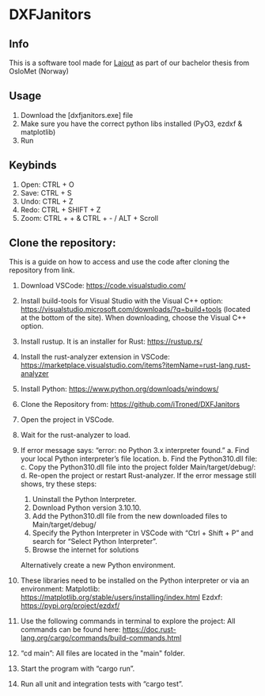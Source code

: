 # DXFJanitors
## Info
This is a software tool made for [Laiout](https://www.laiout.co/) as part of our bachelor thesis from OsloMet (Norway)

## Usage
1. Download the [dxfjanitors.exe] file
2. Make sure you have the correct python libs installed (PyO3, ezdxf & matplotlib)
3. Run

## Keybinds

1. Open: CTRL + O
2. Save: CTRL + S
3. Undo: CTRL + Z
4. Redo: CTRL + SHIFT + Z
5. Zoom: CTRL + + & CTRL + - / ALT + Scroll


## Clone the repository:

This is a guide on how to access and use the code after cloning the repository from link.
1.	Download VSCode: https://code.visualstudio.com/
2.	Install build-tools for Visual Studio with the Visual C++ option: https://visualstudio.microsoft.com/downloads/?q=build+tools (located at the bottom of the site). When downloading, choose the Visual C++ option.
3.	Install rustup. It is an installer for Rust: https://rustup.rs/
4.	Install the rust-analyzer extension in VSCode: https://marketplace.visualstudio.com/items?itemName=rust-lang.rust-analyzer
5.	Install Python: https://www.python.org/downloads/windows/
6.	Clone the Repository from: https://github.com/iTroned/DXFJanitors
7.	Open the project in VSCode.
8.	Wait for the rust-analyzer to load.
9.	If error message says: “error: no Python 3.x interpreter found.”
  a.	Find your local Python interpreter’s file location.
  b.	Find the Python310.dll file:
  c.	Copy the Python310.dll file into the project folder Main/target/debug/:
  d.	Re-open the project or restart Rust-analyzer. 
      If the error message still shows, try these steps:
      1.	Uninstall the Python Interpreter.
      2.	Download Python version 3.10.10.
      3.	Add the Python310.dll file from the new downloaded files to Main/target/debug/
      4.	Specify the Python Interpreter in VSCode with “Ctrl + Shift + P” and search for “Select Python Interpreter”.
      5.	Browse the internet for solutions

      Alternatively create a new Python environment. 


10.	These libraries need to be installed on the Python interpreter or via an environment:
Matplotlib: https://matplotlib.org/stable/users/installing/index.html
Ezdxf: https://pypi.org/project/ezdxf/


11.	Use the following commands in terminal to explore the project:
All commands can be found here: https://doc.rust-lang.org/cargo/commands/build-commands.html

1.	“cd main”: All files are located in the "main" folder.
 
2.	Start the program with “cargo run”.

3.	Run all unit and integration tests with “cargo test”.
 

 
 


